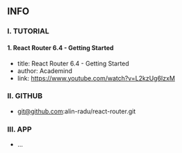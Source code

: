 ## INFO

### I. TUTORIAL

#### 1. React Router 6.4 - Getting Started

- title: React Router 6.4 - Getting Started
- author: Academind
- link: https://www.youtube.com/watch?v=L2kzUg6IzxM

### II. GITHUB

- git@github.com:alin-radu/react-router.git

### III. APP

- ...

